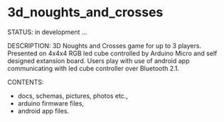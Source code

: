 # 3d_noughts_and_crosses
STATUS: in development ...

DESCRIPTION:
3D Noughts and Crosses game for up to 3 players. 
Presented on 4x4x4 RGB led cube controlled by Arduino Micro and self designed extansion board. 
Users play with use of android app communicating with led cube controller over Bluetooth 2.1. 

CONTENTS:
 - docs, schemas, pictures, photos etc.,
 - arduino firmware files,
 - android app files.

